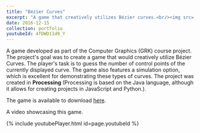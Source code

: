 ```yaml
---
title: "Bézier Curves"
excerpt: "A game that creatively utilizes Bézier curves.<br/><img src='/images/500x300.png'>"
date: 2016-12-15
collection: portfolio
youtubeId: 4fDWD11d9_Y
---
```


A game developed as part of the Computer Graphics (GRK) course project.
The project's goal was to create a game that would creatively utilize Bézier Curves.
The player's task is to guess the number of control points of the currently displayed curve.
The game also features a simulation option, which is excellent for demonstrating these types of curves.
The project was created in **Processing** (Processing is based on the Java language, although it allows for creating projects in JavaScript and Python.).

The game is available to download [here](http://bit.ly/2j9eEWg).

A video showcasing this game.

{% include youtubePlayer.html id=page.youtubeId %}